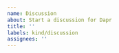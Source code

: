 ```yaml
---
name: Discussion
about: Start a discussion for Dapr
title: ''
labels: kind/discussion
assignees: ''
---
```

<!-- If you need to report a security issue please visit https://docs.dapr.io/operations/support/support-security-issues -->

<!-- Please visit https://aka.ms/dapr-discord to ask questions and troubleshoot. For all other design discussions please continue. -->